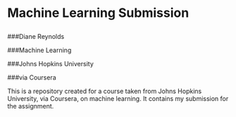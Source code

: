 # Machine Learning Submission</p>
###Diane Reynolds</p>
###Machine Learning</p>
###Johns Hopkins University</p>
###via Coursera</p>

This is a repository created for a course taken from Johns Hopkins University, via Coursera, on machine learning.  It contains my submission for the assignment.


